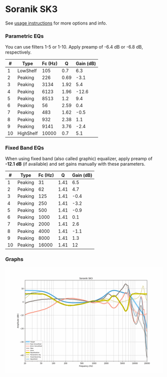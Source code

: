 # Soranik SK3
See [usage instructions](https://github.com/jaakkopasanen/AutoEq#usage) for more options and info.

### Parametric EQs
You can use filters 1-5 or 1-10. Apply preamp of -6.4 dB or -6.8 dB, respectively.

|   # | Type      |   Fc (Hz) |    Q |   Gain (dB) |
|-----|-----------|-----------|------|-------------|
|   1 | LowShelf  |       105 | 0.7  |         6.3 |
|   2 | Peaking   |       226 | 0.69 |        -3.1 |
|   3 | Peaking   |      3134 | 1.92 |         5.4 |
|   4 | Peaking   |      6123 | 1.96 |       -12.6 |
|   5 | Peaking   |      8513 | 1.2  |         9.4 |
|   6 | Peaking   |        56 | 2.59 |         0.4 |
|   7 | Peaking   |       483 | 1.62 |        -0.5 |
|   8 | Peaking   |       932 | 2.38 |         1.1 |
|   9 | Peaking   |      9141 | 3.76 |        -2.4 |
|  10 | HighShelf |     10000 | 0.7  |         5.1 |

### Fixed Band EQs
When using fixed band (also called graphic) equalizer, apply preamp of **-12.1 dB** (if available) and set gains manually with these parameters.

|   # | Type    |   Fc (Hz) |    Q |   Gain (dB) |
|-----|---------|-----------|------|-------------|
|   1 | Peaking |        31 | 1.41 |         6.5 |
|   2 | Peaking |        62 | 1.41 |         4.7 |
|   3 | Peaking |       125 | 1.41 |        -0.4 |
|   4 | Peaking |       250 | 1.41 |        -3.2 |
|   5 | Peaking |       500 | 1.41 |        -0.9 |
|   6 | Peaking |      1000 | 1.41 |         0.1 |
|   7 | Peaking |      2000 | 1.41 |         2.6 |
|   8 | Peaking |      4000 | 1.41 |        -1.1 |
|   9 | Peaking |      8000 | 1.41 |         1.3 |
|  10 | Peaking |     16000 | 1.41 |        12   |

### Graphs
![](./Soranik%20SK3.png)
